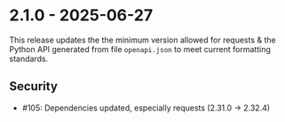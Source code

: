 # 2.1.0 - 2025-06-27

This release updates the the minimum version allowed for requests & the Python API 
generated from file `openapi.json` to meet current formatting standards. 

## Security

* #105: Dependencies updated, especially requests (2.31.0 -> 2.32.4)
